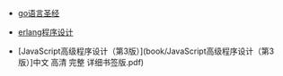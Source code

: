 -  [go语言圣经](https://github.com/yznu-cn/helloworld/blob/master/book/go%E8%AF%AD%E8%A8%80%E5%9C%A3%E7%BB%8F.pdf)

- [erlang程序设计](https://github.com/yznu-cn/helloworld/blob/master/book/erlang%E7%A8%8B%E5%BA%8F%E8%AE%BE%E8%AE%A1.pdf)

-  [JavaScript高级程序设计（第3版）](book/JavaScript高级程序设计（第3版）]中文 高清 完整 详细书签版.pdf)

